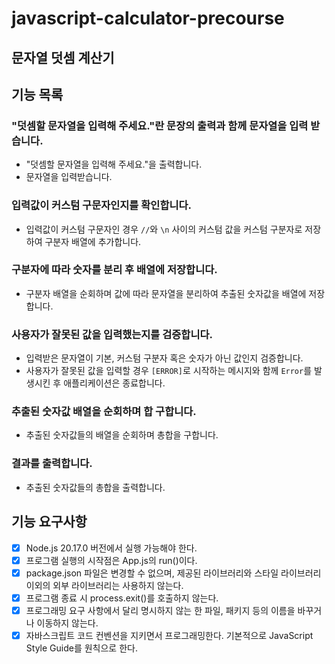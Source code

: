 # javascript-calculator-precourse

## 문자열 덧셈 계산기

## 기능 목록

### "덧셈할 문자열을 입력해 주세요."란 문장의 출력과 함께 문자열을 입력 받습니다.

- "덧셈할 문자열을 입력해 주세요."을 출력합니다.
- 문자열을 입력받습니다.

### 입력값이 커스텀 구문자인지를 확인합니다.

- 입력값이 커스텀 구문자인 경우 `//`와 `\n` 사이의 커스텀 값을 커스텀 구분자로 저장하여 구분자 배열에 추가합니다.

### 구분자에 따라 숫자를 분리 후 배열에 저장합니다.

- 구분자 배열을 순회하며 값에 따라 문자열을 분리하여 추출된 숫자값을 배열에 저장합니다.

### 사용자가 잘못된 값을 입력했는지를 검증합니다.

- 입력받은 문자열이 기본, 커스텀 구분자 혹은 숫자가 아닌 값인지 검증합니다.
- 사용자가 잘못된 값을 입력할 경우 `[ERROR]`로 시작하는 메시지와 함께 `Error`를 발생시킨 후 애플리케이션은 종료합니다.

### 추출된 숫자값 배열을 순회하며 합 구합니다.

- 추출된 숫자값들의 배열을 순회하며 총합을 구합니다.

### 결과를 출력합니다.

- 추출된 숫자값들의 총합을 출력합니다.

## 기능 요구사항

- [x] Node.js 20.17.0 버전에서 실행 가능해야 한다.
- [x] 프로그램 실행의 시작점은 App.js의 run()이다.
- [x] package.json 파일은 변경할 수 없으며, 제공된 라이브러리와 스타일 라이브러리 이외의 외부 라이브러리는 사용하지 않는다.
- [x] 프로그램 종료 시 process.exit()를 호출하지 않는다.
- [x] 프로그래밍 요구 사항에서 달리 명시하지 않는 한 파일, 패키지 등의 이름을 바꾸거나 이동하지 않는다.
- [x] 자바스크립트 코드 컨벤션을 지키면서 프로그래밍한다.
      기본적으로 JavaScript Style Guide를 원칙으로 한다.
